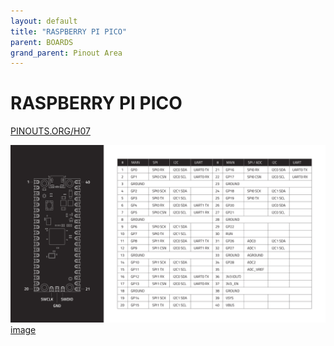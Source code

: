 ```yaml
---
layout: default
title: "RASPBERRY PI PICO"
parent: BOARDS
grand_parent: Pinout Area
---
```


# RASPBERRY PI PICO

<a href="https://www.PINOUTS.ORG/H07">PINOUTS.ORG/H07</a>

![image](./assets/84.png)  
[image](./assets/84.png)
